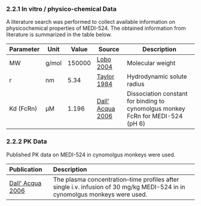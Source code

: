 ### 2.2.1	In vitro / physico-chemical Data

A literature search was performed to collect available information on physicochemical properties of MEDI-524. The obtained information from literature is summarized in the table below. 

| **Parameter** | **Unit** | **Value** | Source                            | **Description**                                              |
| :------------ | -------- | --------- | --------------------------------- | ------------------------------------------------------------ |
| MW            | g/mol    | 150000    | [Lobo 2004](#5-references)        | Molecular weight                                             |
| r             | nm       | 5.34      | [Taylor 1984](#5-references)      | Hydrodynamic solute radius                                   |
| Kd (FcRn)     | µM       | 1.196     | [Dall' Acqua 2006](#5-references) | Dissociation constant for binding to cynomolgus monkey FcRn for MEDI-524 (pH 6) |

### 2.2.2	PK Data

Published PK data on MEDI-524 in cynomolgus monkeys were used.

| Publication                       | Description                                                  |
| :-------------------------------- | :----------------------------------------------------------- |
| [Dall' Acqua 2006](#5-references) | The plasma concentration–time profiles after single i.v. infusion of 30 mg/kg MEDI-524 in in cynomolgus monkeys were used. |

